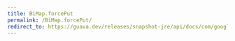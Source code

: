 ```yaml
---
title: BiMap.forcePut
permalink: /BiMap.forcePut/
redirect_to: https://guava.dev/releases/snapshot-jre/api/docs/com/google/common/collect/BiMap.html#forcePut-K-V-
---
```

